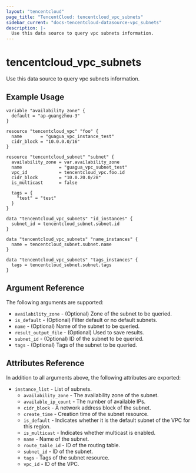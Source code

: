 ```yaml
---
layout: "tencentcloud"
page_title: "TencentCloud: tencentcloud_vpc_subnets"
sidebar_current: "docs-tencentcloud-datasource-vpc_subnets"
description: |-
  Use this data source to query vpc subnets information.
---
```


# tencentcloud_vpc_subnets

Use this data source to query vpc subnets information.

## Example Usage

```hcl
variable "availability_zone" {
  default = "ap-guangzhou-3"
}

resource "tencentcloud_vpc" "foo" {
  name       = "guagua_vpc_instance_test"
  cidr_block = "10.0.0.0/16"
}

resource "tencentcloud_subnet" "subnet" {
  availability_zone = var.availability_zone
  name              = "guagua_vpc_subnet_test"
  vpc_id            = tencentcloud_vpc.foo.id
  cidr_block        = "10.0.20.0/28"
  is_multicast      = false

  tags = {
    "test" = "test"
  }
}

data "tencentcloud_vpc_subnets" "id_instances" {
  subnet_id = tencentcloud_subnet.subnet.id
}

data "tencentcloud_vpc_subnets" "name_instances" {
  name = tencentcloud_subnet.subnet.name
}

data "tencentcloud_vpc_subnets" "tags_instances" {
  tags = tencentcloud_subnet.subnet.tags
}
```

## Argument Reference

The following arguments are supported:

* `availability_zone` - (Optional) Zone of the subnet to be queried.
* `is_default` - (Optional) Filter default or no default subnets.
* `name` - (Optional) Name of the subnet to be queried.
* `result_output_file` - (Optional) Used to save results.
* `subnet_id` - (Optional) ID of the subnet to be queried.
* `tags` - (Optional) Tags of the subnet to be queried.

## Attributes Reference

In addition to all arguments above, the following attributes are exported:

* `instance_list` - List of subnets.
  * `availability_zone` - The availability zone of the subnet.
  * `available_ip_count` - The number of available IPs.
  * `cidr_block` - A network address block of the subnet.
  * `create_time` - Creation time of the subnet resource.
  * `is_default` - Indicates whether it is the default subnet of the VPC for this region.
  * `is_multicast` - Indicates whether multicast is enabled.
  * `name` - Name of the subnet.
  * `route_table_id` - ID of the routing table.
  * `subnet_id` - ID of the subnet.
  * `tags` - Tags of the subnet resource.
  * `vpc_id` - ID of the VPC.


